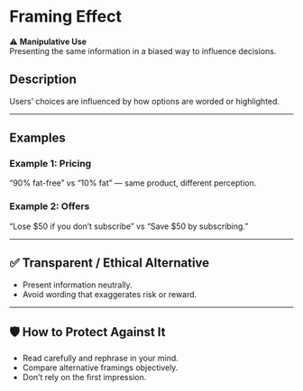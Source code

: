 # Framing Effect

⚠️ **Manipulative Use**  
Presenting the same information in a biased way to influence decisions.

## Description

Users’ choices are influenced by how options are worded or highlighted.

---

## Examples

### Example 1: Pricing

“90% fat-free” vs “10% fat” — same product, different perception.

### Example 2: Offers

“Lose $50 if you don’t subscribe” vs “Save $50 by subscribing.”

---

## ✅ Transparent / Ethical Alternative

- Present information neutrally.
- Avoid wording that exaggerates risk or reward.

---

## 🛡️ How to Protect Against It

- Read carefully and rephrase in your mind.
- Compare alternative framings objectively.
- Don’t rely on the first impression.
